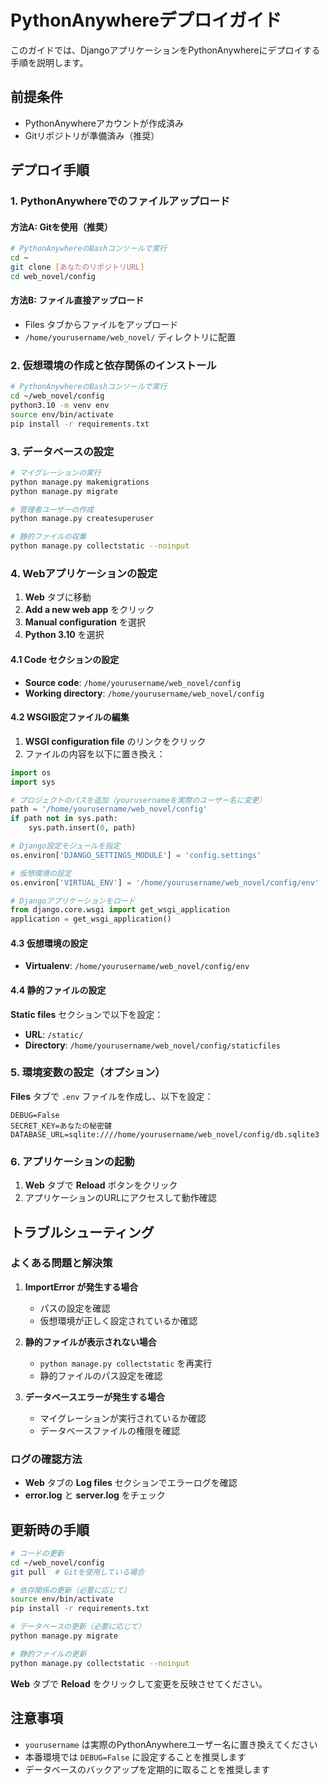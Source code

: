 # PythonAnywhereデプロイガイド

このガイドでは、DjangoアプリケーションをPythonAnywhereにデプロイする手順を説明します。

## 前提条件

- PythonAnywhereアカウントが作成済み
- Gitリポジトリが準備済み（推奨）

## デプロイ手順

### 1. PythonAnywhereでのファイルアップロード

#### 方法A: Gitを使用（推奨）
```bash
# PythonAnywhereのBashコンソールで実行
cd ~
git clone [あなたのリポジトリURL]
cd web_novel/config
```

#### 方法B: ファイル直接アップロード
- Files タブからファイルをアップロード
- `/home/yourusername/web_novel/` ディレクトリに配置

### 2. 仮想環境の作成と依存関係のインストール

```bash
# PythonAnywhereのBashコンソールで実行
cd ~/web_novel/config
python3.10 -m venv env
source env/bin/activate
pip install -r requirements.txt
```

### 3. データベースの設定

```bash
# マイグレーションの実行
python manage.py makemigrations
python manage.py migrate

# 管理者ユーザーの作成
python manage.py createsuperuser

# 静的ファイルの収集
python manage.py collectstatic --noinput
```

### 4. Webアプリケーションの設定

1. **Web** タブに移動
2. **Add a new web app** をクリック
3. **Manual configuration** を選択
4. **Python 3.10** を選択

#### 4.1 Code セクションの設定
- **Source code**: `/home/yourusername/web_novel/config`
- **Working directory**: `/home/yourusername/web_novel/config`

#### 4.2 WSGI設定ファイルの編集
1. **WSGI configuration file** のリンクをクリック
2. ファイルの内容を以下に置き換え：

```python
import os
import sys

# プロジェクトのパスを追加（yourusernameを実際のユーザー名に変更）
path = '/home/yourusername/web_novel/config'
if path not in sys.path:
    sys.path.insert(0, path)

# Django設定モジュールを指定
os.environ['DJANGO_SETTINGS_MODULE'] = 'config.settings'

# 仮想環境の設定
os.environ['VIRTUAL_ENV'] = '/home/yourusername/web_novel/config/env'

# Djangoアプリケーションをロード
from django.core.wsgi import get_wsgi_application
application = get_wsgi_application()
```

#### 4.3 仮想環境の設定
- **Virtualenv**: `/home/yourusername/web_novel/config/env`

#### 4.4 静的ファイルの設定
**Static files** セクションで以下を設定：
- **URL**: `/static/`
- **Directory**: `/home/yourusername/web_novel/config/staticfiles`

### 5. 環境変数の設定（オプション）

**Files** タブで `.env` ファイルを作成し、以下を設定：

```
DEBUG=False
SECRET_KEY=あなたの秘密鍵
DATABASE_URL=sqlite:////home/yourusername/web_novel/config/db.sqlite3
```

### 6. アプリケーションの起動

1. **Web** タブで **Reload** ボタンをクリック
2. アプリケーションのURLにアクセスして動作確認

## トラブルシューティング

### よくある問題と解決策

1. **ImportError が発生する場合**
   - パスの設定を確認
   - 仮想環境が正しく設定されているか確認

2. **静的ファイルが表示されない場合**
   - `python manage.py collectstatic` を再実行
   - 静的ファイルのパス設定を確認

3. **データベースエラーが発生する場合**
   - マイグレーションが実行されているか確認
   - データベースファイルの権限を確認

### ログの確認方法

- **Web** タブの **Log files** セクションでエラーログを確認
- **error.log** と **server.log** をチェック

## 更新時の手順

```bash
# コードの更新
cd ~/web_novel/config
git pull  # Gitを使用している場合

# 依存関係の更新（必要に応じて）
source env/bin/activate
pip install -r requirements.txt

# データベースの更新（必要に応じて）
python manage.py migrate

# 静的ファイルの更新
python manage.py collectstatic --noinput
```

**Web** タブで **Reload** をクリックして変更を反映させてください。

## 注意事項

- `yourusername` は実際のPythonAnywhereユーザー名に置き換えてください
- 本番環境では `DEBUG=False` に設定することを推奨します
- データベースのバックアップを定期的に取ることを推奨します